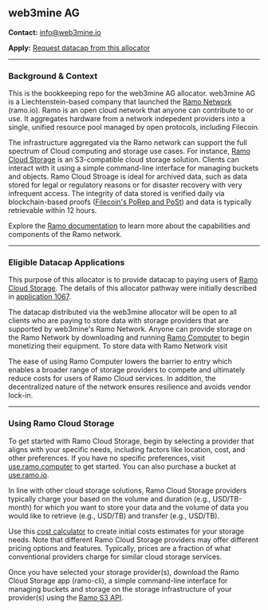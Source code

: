 ## web3mine AG

**Contact:** info@web3mine.io

**Apply:** [Request datacap from this allocator](https://github.com/filplus-bookkeeping/web3mine-AG/issues)
___

### Background & Context
This is the bookkeeping repo for the web3mine AG allocator. web3mine AG is a Liechtenstein-based company that launched the [Ramo Network](https://www.ramo.io/) (ramo.io). Ramo is an open cloud network that anyone can contribute to or use. It aggregates hardware from a network indepedent providers into a single, unified resource pool managed by open protocols, including Filecoin.

The infrastructure aggregated via the Ramo network can support the full spectrum of Cloud computing and storage use cases. For instance, [Ramo Cloud Storage](https://use.ramo.computer/) is an S3-compatible cloud storage solution. Clients can interact with it using a simple command-line interface for managing buckets and objects. Ramo Cloud Stroage is ideal for archived data, such as data stored for legal or regulatory reasons or for disaster recovery with very infrequent access. The integrity of data stored is verified daily via blockchain-based proofs ([Filecoin's PoRep and PoSt](https://docs.filecoin.io/basics/the-blockchain/proofs)) and data is typically retrievable within 12 hours. 

Explore the [Ramo documentation](https://docs.ramo.io/) to learn more about the capabilities and components of the Ramo network.

___

### Eligible Datacap Applications
This purpose of this allocator is to provide datacap to paying users of [Ramo Cloud Storage](https://docs.ramo.io/use-cloud-services/ramo-cloud-storage/getting-started). The details of this allocator pathway were initially described in [application 1067](https://github.com/filecoin-project/notary-governance/issues/1067).

The datacap distributed via the web3mine allocator will be open to all clients who are paying to store data with storage providers that are supported by web3mine's Ramo Network. Anyone can provide storage on the Ramo Network by downloading and running [Ramo Computer](https://www.ramo.computer/) to begin monetizing their equipment. To store data with Ramo Network visit 

The ease of using Ramo Computer lowers the barrier to entry which enables a broader range of storage providers to compete and ultimately reduce costs for users of Ramo Cloud services. In addition, the decentralized nature of the network ensures resilience and avoids vendor lock-in.

____

### Using Ramo Cloud Storage
To get started with Ramo Cloud Storage, begin by selecting a provider that aligns with your specific needs, including factors like location, cost, and other preferences. If you have no specific preferences, visit [use.ramo.computer](https://use.ramo.computer/) to get started. You can also purchase a bucket at [use.ramo.io](https://use.ramo.io/).

In line with other cloud storage solutions, Ramo Cloud Storage providers typically charge your based on the volume and duration (e.g., USD/TB-month) for which you want to store your data and the volume of data you would like to retrieve (e.g., USD/TB) and transfer (e.g., USD/TB). 

Use this [cost calculator](https://docs.google.com/spreadsheets/d/1Q5Sdi6t3Gh4lzpLvrIO4_dE1-izNcorSQtPotrNwSKE/edit?gid=0#gid=0) to create initial costs estimates for your storage needs. Note that different Ramo Cloud Storage providers may offer different pricing options and features. Typically, prices are a fraction of what conventional providers charge for similar cloud storage services.

Once you have selected your storage provider(s), download the Ramo Cloud Storage app (ramo-cli), a simple command-line interface for managing buckets and storage on the storage infrastructure of your provider(s) using the [Ramo S3 API](https://docs.ramo.io/use-cloud-services/ramo-cloud-storage/using-ramo-api).
